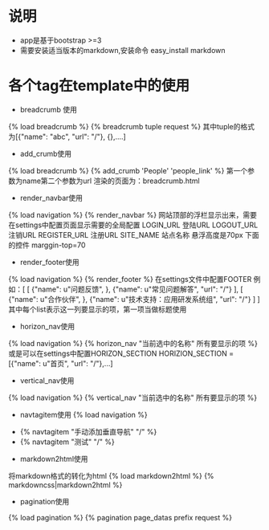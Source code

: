 # 说明
* app是基于bootstrap >=3
* 需要安装适当版本的markdown,安装命令 easy_install markdown

# 各个tag在template中的使用
* breadcrumb 使用

{% load breadcrumb %}
{% breadcrumb tuple request %}
其中tuple的格式为[{"name": "abc", "url": "/"}, {},....]


* add_crumb使用

{% load breadcrumb %}
{% add_crumb 'People' 'people_link' %}
第一个参数为name第二个参数为url
渲染的页面为：breadcrumb.html


* render_navbar使用

{% load navigation %}
{% render_navbar %}
网站顶部的浮栏显示出来，需要在settings中配置页面显示需要的全局配置
LOGIN_URL  登陆URL
LOGOUT_URL  注销URL
REGISTER_URL  注册URL
SITE_NAME  站点名称
悬浮高度是70px
下面的控件  marggin-top=70


* render_footer使用

{% load navigation %}
{% render_footer %}
在settings文件中配置FOOTER
例如：[
		[
			{"name": u"问题反馈", },
			{"name": u"常见问题解答", "url": "/"}
		],
		[
			{"name": u"合作伙伴", },
           	{"name": u"技术支持：应用研发系统组", "url": "/"}
        ]
   ]
其中每个list表示这一列要显示的项，第一项当做标题使用


* horizon_nav使用

{% load navigation %}
{% horizon_nav "当前选中的名称" 所有要显示的项  %}
或是可以在settings中配置HORIZON_SECTION
HORIZION_SECTION = [{"name": u"首页", "url": "/"},...]


* vertical_nav使用

{% load navigation %}
{% vertical_nav "当前选中的名称" 所有要显示的项  %}


* navtagitem使用
{% load navigation %}
<ul class="nav nav-pills nav-stacked">
	<li> {% navtagitem "手动添加垂直导航" "/" %}</li>
	<li>{% navtagitem "测试" "/" %}</li>
</ul>


* markdown2html使用

将markdown格式的转化为html
{% load markdown2html %}
{% markdowncss|markdown2html %}


* pagination使用

{% load pagination %}
{% pagination page_datas prefix request %}
